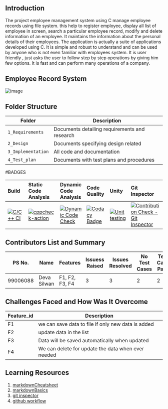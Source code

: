 ## Introduction
The project employee management system using C manage employee records using file system. this help to register employee, display all list of employee in screen, search a  particular employee record, modify and delete information of an employee. It maintains the information about the personal details of their employees. The application is actually a suite of applications developed using C. It is simple and robust to understand and can be used by anyone who is not even familiar with  employees system. It is user friendly , just asks the user to follow step by step operations by giving him few options. It is fast and can perform many operations of a company.



## Employee Record System

![image](https://github.com/murali980/StepIn_Mini_Project/blob/master/1_Requirements/insan-kaynaklar%C4%B1-png-7.png)


## Folder Structure
Folder             | Description
-------------------| -----------------------------------------
`1_Requirements`   | Documents detailing requirements and research
`2_Design`         | Documents specifying design related
`3_Implementation` | All code and documentation
`4_Test_plan`      | Documents with test plans and procedures


#BADGES

|Build    |Static Code Analysis |Dynamic Code Analysis|Code Quality     |Unity   |Git Inspector|
|:--------|:--------|:--------|:----------------|:--------|:-----------|
|[![C/C++ CI](https://github.com/silwandeva/STEPIN-EMPLOYEE-MANAGEMENT/blob/main/.github/workflows/c_build.yml/badge.svg)](https://github.com/silwandeva/STEPIN-EMPLOYEE-MANAGEMENT/blob/main/.github/workflows/c_build.yml)    |    [![cppcheck-action](https://github.com/silwandeva/STEPIN-EMPLOYEE-MANAGEMENT/blob/main/.github/workflows/cppcheck-action.yml/badge.svg)](https://github.com/silwandeva/STEPIN-EMPLOYEE-MANAGEMENT/blob/main/.github/workflows/cppcheck-action.yml)   |    [![Dynamic Code Check](https://github.com/silwandeva/STEPIN-EMPLOYEE-MANAGEMENT/blob/main/.github/workflows/dynamic.yml/badge.svg)](https://github.com/silwandeva/STEPIN-EMPLOYEE-MANAGEMENT/blob/main/.github/workflows/dynamic.yml)    | [![Codacy Badge](https://app.codacy.com/project/badge/Grade/11ef55b2b5724a5b9428877f7662de90)](https://www.codacy.com/gh/silwandeva/STEPIN-EMPLOYEE-MANAGEMENT/dashboard?utm_source=github.com&amp;utm_medium=referral&amp;utm_content=silwandeva/STEPIN-EMPLOYEE-MANAGEMENT&amp;utm_campaign=Badge_Grade)|[![Unit testing](https://github.com/silwandeva/STEPIN-EMPLOYEE-MANAGEMENT/blob/main/.github/workflows/unit-test.yml/badge.svg)](https://github.com/silwandeva/STEPIN-EMPLOYEE-MANAGEMENT/blob/main/.github/workflows/unit-test.yml)|[![Contribution Check - Git Inspector](https://www.code-inspector.com/project/27780/status/svg)](https://github.com/GEN-AUG/SDLC_01_Falcon/actions/workflows/contribution.yml)|
## Contributors List and Summary

PS No. |           Name           |     Features     | Issuess Raised |Issues Resolved|No Test Cases|Test Case Pass
-------|--------------------------|------------------|----------------|---------------|-------------|--------------
99006088 | Deva Silwan|  F1, F2, F3, F4  |       3        |       3       |      2      |    2     

## Challenges Faced and How Was It Overcome
Feature_id |         Description
-----------|-----------------------------------------------------------
F1         | we can save data to file if only new data is added
F2         | update data in the list 
F3         | Data will be saved automatically when updated
F4         | We can delete for update the data when ever needed

## Learning Resources
1. [markdownCheatsheet](https://github.com/adam-p/markdown-here/wiki/Markdown-Cheatsheet)
2. [markdownBasics](https://guides.github.com/features/mastering-markdown/)
3. [git inspector](https://github.com/ejwa/gitinspector.git)
4. [github workflow](https://docs.github.com/en/actions/learn-github-action)


